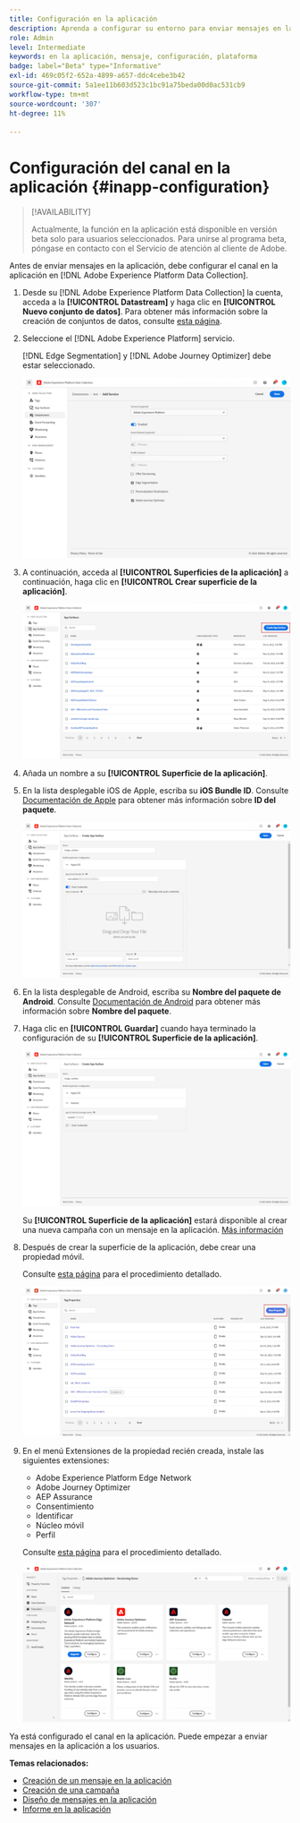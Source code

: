 ```yaml
---
title: Configuración en la aplicación
description: Aprenda a configurar su entorno para enviar mensajes en la aplicación con Journey Optimizer
role: Admin
level: Intermediate
keywords: en la aplicación, mensaje, configuración, plataforma
badge: label="Beta" type="Informative"
exl-id: 469c05f2-652a-4899-a657-ddc4cebe3b42
source-git-commit: 5a1ee11b603d523c1bc91a75beda00d0ac531cb9
workflow-type: tm+mt
source-wordcount: '307'
ht-degree: 11%

---
```


# Configuración del canal en la aplicación {#inapp-configuration}

>[!AVAILABILITY]
>
>Actualmente, la función en la aplicación está disponible en versión beta solo para usuarios seleccionados. Para unirse al programa beta, póngase en contacto con el Servicio de atención al cliente de Adobe.

Antes de enviar mensajes en la aplicación, debe configurar el canal en la aplicación en [!DNL Adobe Experience Platform Data Collection].

1. Desde su [!DNL Adobe Experience Platform Data Collection] la cuenta, acceda a la **[!UICONTROL Datastream]** y haga clic en **[!UICONTROL Nuevo conjunto de datos]**. Para obtener más información sobre la creación de conjuntos de datos, consulte [esta página](https://aep-sdks.gitbook.io/docs/getting-started/configure-datastreams).

1. Seleccione el [!DNL Adobe Experience Platform] servicio.

   [!DNL Edge Segmentation] y [!DNL Adobe Journey Optimizer] debe estar seleccionado.

   ![](assets/inapp_config_6.png)

1. A continuación, acceda al **[!UICONTROL Superficies de la aplicación]** a continuación, haga clic en **[!UICONTROL Crear superficie de la aplicación]**.

   ![](assets/inapp_config_1.png)

1. Añada un nombre a su **[!UICONTROL Superficie de la aplicación]**.

1. En la lista desplegable iOS de Apple, escriba su **iOS Bundle ID**. Consulte [Documentación de Apple](https://developer.apple.com/documentation/appstoreconnectapi/bundle_ids) para obtener más información sobre **ID del paquete**.

   ![](assets/inapp_config_2.png)

1. En la lista desplegable de Android, escriba su **Nombre del paquete de Android**. Consulte [Documentación de Android](https://support.google.com/admob/answer/9972781?hl=en#:~:text=The%20package%20name%20of%20an,supported%20third%2Dparty%20Android%20stores) para obtener más información sobre **Nombre del paquete**.

1. Haga clic en **[!UICONTROL Guardar]** cuando haya terminado la configuración de su **[!UICONTROL Superficie de la aplicación]**.

   ![](assets/inapp_config_3.png)

   Su **[!UICONTROL Superficie de la aplicación]** estará disponible al crear una nueva campaña con un mensaje en la aplicación. [Más información](create-in-app.md)

1. Después de crear la superficie de la aplicación, debe crear una propiedad móvil.

   Consulte [esta página](https://experienceleague.adobe.com/docs/experience-platform/tags/admin/companies-and-properties.html#for-mobile) para el procedimiento detallado.

   ![](assets/inapp_config_4.png)

1. En el menú Extensiones de la propiedad recién creada, instale las siguientes extensiones:

   * Adobe Experience Platform Edge Network
   * Adobe Journey Optimizer
   * AEP Assurance
   * Consentimiento
   * Identificar
   * Núcleo móvil
   * Perfil

   Consulte [esta página](https://experienceleague.adobe.com/docs/experience-platform/tags/ui/extensions/overview.html?lang=en#add-a-new-extension) para el procedimiento detallado.

   ![](assets/inapp_config_5.png)

Ya está configurado el canal en la aplicación. Puede empezar a enviar mensajes en la aplicación a los usuarios.

**Temas relacionados:**

* [Creación de un mensaje en la aplicación ](create-in-app.md)
* [Creación de una campaña](../campaigns/create-campaign.md)
* [Diseño de mensajes en la aplicación](design-in-app.md)
* [Informe en la aplicación](../reports/campaign-global-report.md#inapp-report)
